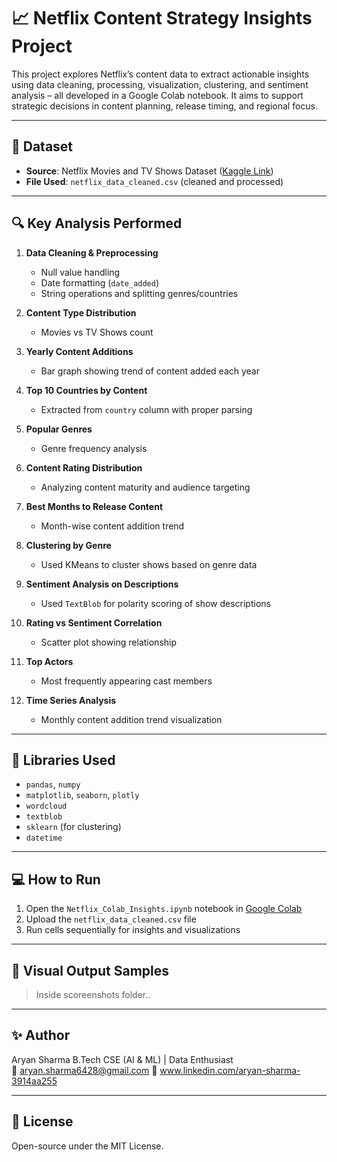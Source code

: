 # 📈 Netflix Content Strategy Insights Project

This project explores Netflix’s content data to extract actionable insights using data cleaning, processing, visualization, clustering, and sentiment analysis – all developed in a Google Colab notebook. It aims to support strategic decisions in content planning, release timing, and regional focus.

---

## 📁 Dataset

- **Source**: Netflix Movies and TV Shows Dataset ([Kaggle Link](https://www.kaggle.com/datasets/shivamb/netflix-shows))
- **File Used**: `netflix_data_cleaned.csv` (cleaned and processed)

---

## 🔍 Key Analysis Performed

1. **Data Cleaning & Preprocessing**
   - Null value handling
   - Date formatting (`date_added`)
   - String operations and splitting genres/countries

2. **Content Type Distribution**
   - Movies vs TV Shows count

3. **Yearly Content Additions**
   - Bar graph showing trend of content added each year

4. **Top 10 Countries by Content**
   - Extracted from `country` column with proper parsing

5. **Popular Genres**
   - Genre frequency analysis

6. **Content Rating Distribution**
   - Analyzing content maturity and audience targeting

7. **Best Months to Release Content**
   - Month-wise content addition trend

8. **Clustering by Genre**
   - Used KMeans to cluster shows based on genre data

9. **Sentiment Analysis on Descriptions**
   - Used `TextBlob` for polarity scoring of show descriptions

10. **Rating vs Sentiment Correlation**
    - Scatter plot showing relationship

11. **Top Actors**
    - Most frequently appearing cast members

12. **Time Series Analysis**
    - Monthly content addition trend visualization

---

## 🧪 Libraries Used

- `pandas`, `numpy`
- `matplotlib`, `seaborn`, `plotly`
- `wordcloud`
- `textblob`
- `sklearn` (for clustering)
- `datetime`

---

## 💻 How to Run

1. Open the `Netflix_Colab_Insights.ipynb` notebook in [Google Colab](https://colab.research.google.com/)
2. Upload the `netflix_data_cleaned.csv` file
3. Run cells sequentially for insights and visualizations

---

## 📸 Visual Output Samples

> Inside scoreenshots folder..

---

## ✨ Author

Aryan Sharma 
B.Tech CSE (AI & ML) | Data Enthusiast  
📧 aryan.sharma6428@gmail.com 
🔗 www.linkedin.com/aryan-sharma-3914aa255

---

## 📄 License

Open-source under the MIT License.

